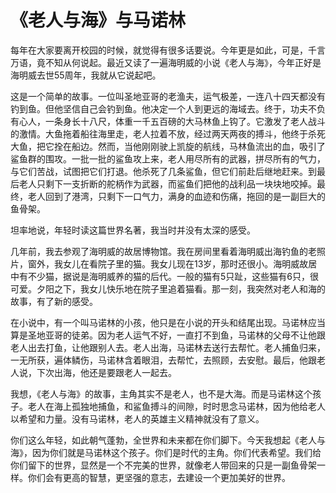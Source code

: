 # 《老人与海》与马诺林

每年在大家要离开校园的时候，就觉得有很多话要说。今年更是如此，可是，千言万语，竟不知从何说起。最近又读了一遍海明威的小说《老人与海》，今年正好是海明威去世55周年，我就从它说起吧。 

这是一个简单的故事。一位叫圣地亚哥的老渔夫，运气极差，一连八十四天都没有钓到鱼。但他坚信自己会钓到鱼。他决定一个人到更远的海域去。终于，功夫不负有心人，一条身长十八尺，体重一千五百磅的大马林鱼上钩了。它激发了老人战斗的激情。大鱼拖着船往海里走，老人拉着不放，经过两天两夜的搏斗，他终于杀死大鱼，把它拴在船边。然而，当他刚刚驶上凯旋的航线，马林鱼流出的血，吸引了鲨鱼群的围攻。一批一批的鲨鱼攻上来，老人用尽所有的武器，拼尽所有的气力，与它们苦战，试图把它们打退。他杀死了几条鲨鱼，但它们前赴后继地赶来。到最后老人只剩下一支折断的舵柄作为武器，而鲨鱼们把他的战利品一块块地咬掉。最终，老人回到了港湾，只剩下一口气力，满身的血迹和伤痛，拖回的是一副巨大的鱼骨架。 

坦率地说，年轻时读这篇世界名著，我当时并没有太深的感受。 

几年前，我去参观了海明威的故居博物馆。我在房间里看着海明威出海钓鱼的老照片，窗外，我女儿在看院子里的猫。我女儿现在13岁，那时还很小。海明威故居中有不少猫，据说是海明威养的猫的后代。一般的猫有5只趾，这些猫有6只，很可爱。夕阳之下，我女儿快乐地在院子里追着猫看。那一刻，我突然对老人和海的故事，有了新的感受。 

在小说中，有一个叫马诺林的小孩，他只是在小说的开头和结尾出现。马诺林应当算是圣地亚哥的徒弟。因为老人运气不好，一直打不到鱼，马诺林的父母不让他跟老人出去打鱼，让他跟别人去。老人出海，马诺林去送行去帮忙。老人捕鱼归来，一无所获，遍体鳞伤，马诺林含着眼泪，去帮忙，去照顾，去安慰。最后，他跟老人说，下次出海，他还是要跟老人一起去。 

我想，《老人与海》的故事，主角其实不是老人，也不是大海。而是马诺林这个孩子。老人在海上孤独地捕鱼，和鲨鱼搏斗的间隙，时时思念马诺林，因为他给老人以希望和力量。没有马诺林，老人的英雄主义精神就没有了意义。 

你们这么年轻，如此朝气蓬勃，全世界和未来都在你们脚下。今天我想起《老人与海》，因为你们就是马诺林这个孩子。你们是时代的主角。你们代表希望。我们给你们留下的世界，显然是一个不完美的世界，就像老人带回来的只是一副鱼骨架一样。你们会有更高的智慧，更坚强的意志，去建设一个更加美好的世界。